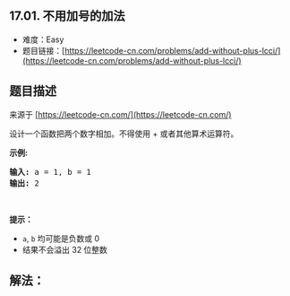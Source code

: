 ##  17.01. 不用加号的加法

- 难度：Easy
- 题目链接：[https://leetcode-cn.com/problems/add-without-plus-lcci/](https://leetcode-cn.com/problems/add-without-plus-lcci/)


## 题目描述

来源于 [https://leetcode-cn.com/](https://leetcode-cn.com/)

<p>设计一个函数把两个数字相加。不得使用 + 或者其他算术运算符。</p>

<p><strong>示例:</strong></p>

<pre><strong>输入:</strong> a = 1, b = 1
<strong>输出:</strong> 2</pre>

<p>&nbsp;</p>

<p><strong>提示：</strong></p>

<ul>
	<li><code>a</code>,&nbsp;<code>b</code>&nbsp;均可能是负数或 0</li>
	<li>结果不会溢出 32 位整数</li>
</ul>


## 解法：
